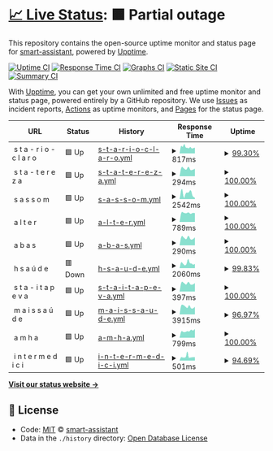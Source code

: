 # [📈 Live Status](https://smart-assistant.github.io/gsm-upptime/): <!--live status--> **🟧 Partial outage**

This repository contains the open-source uptime monitor and status page for [smart-assistant](#), powered by [Upptime](https://github.com/upptime/upptime).

[![Uptime CI](https://github.com/smart-assistant/gsm-upptime/workflows/Uptime%20CI/badge.svg)](https://github.com/smart-assistant/gsm-upptime/actions?query=workflow%3A%22Uptime+CI%22)
[![Response Time CI](https://github.com/smart-assistant/gsm-upptime/workflows/Response%20Time%20CI/badge.svg)](https://github.com/smart-assistant/gsm-upptime/actions?query=workflow%3A%22Response+Time+CI%22)
[![Graphs CI](https://github.com/smart-assistant/gsm-upptime/workflows/Graphs%20CI/badge.svg)](https://github.com/smart-assistant/gsm-upptime/actions?query=workflow%3A%22Graphs+CI%22)
[![Static Site CI](https://github.com/smart-assistant/gsm-upptime/workflows/Static%20Site%20CI/badge.svg)](https://github.com/smart-assistant/gsm-upptime/actions?query=workflow%3A%22Static+Site+CI%22)
[![Summary CI](https://github.com/smart-assistant/gsm-upptime/workflows/Summary%20CI/badge.svg)](https://github.com/smart-assistant/gsm-upptime/actions?query=workflow%3A%22Summary+CI%22)

With [Upptime](https://upptime.js.org), you can get your own unlimited and free uptime monitor and status page, powered entirely by a GitHub repository. We use [Issues](https://github.com/smart-assistant/gsm-upptime/issues) as incident reports, [Actions](https://github.com/smart-assistant/gsm-upptime/actions) as uptime monitors, and [Pages](https://demo.upptime.js.org) for the status page.

<!--start: status pages-->
<!-- This summary is generated by Upptime (https://github.com/upptime/upptime) -->
<!-- Do not edit this manually, your changes will be overwritten -->
<!-- prettier-ignore -->
| URL | Status | History | Response Time | Uptime |
| --- | ------ | ------- | ------------- | ------ |
| <img alt="" src="https://favicons.githubusercontent.com/null" height="13"> s t a - r i o - c l a r o | 🟩 Up | [s-t-a-r-i-o-c-l-a-r-o.yml](https://github.com/smart-assistant/gsm-upptime/commits/HEAD/history/s-t-a-r-i-o-c-l-a-r-o.yml) | <details><summary><img alt="Response time graph" src="./graphs/s-t-a-r-i-o-c-l-a-r-o/response-time-week.png" height="20"> 817ms</summary><br><a href="https://smart-assistant.github.io/gsm-upptime/history/s-t-a-r-i-o-c-l-a-r-o"><img alt="Response time 842" src="https://img.shields.io/endpoint?url=https%3A%2F%2Fraw.githubusercontent.com%2Fsmart-assistant%2Fgsm-upptime%2FHEAD%2Fapi%2Fs-t-a-r-i-o-c-l-a-r-o%2Fresponse-time.json"></a><br><a href="https://smart-assistant.github.io/gsm-upptime/history/s-t-a-r-i-o-c-l-a-r-o"><img alt="24-hour response time 778" src="https://img.shields.io/endpoint?url=https%3A%2F%2Fraw.githubusercontent.com%2Fsmart-assistant%2Fgsm-upptime%2FHEAD%2Fapi%2Fs-t-a-r-i-o-c-l-a-r-o%2Fresponse-time-day.json"></a><br><a href="https://smart-assistant.github.io/gsm-upptime/history/s-t-a-r-i-o-c-l-a-r-o"><img alt="7-day response time 817" src="https://img.shields.io/endpoint?url=https%3A%2F%2Fraw.githubusercontent.com%2Fsmart-assistant%2Fgsm-upptime%2FHEAD%2Fapi%2Fs-t-a-r-i-o-c-l-a-r-o%2Fresponse-time-week.json"></a><br><a href="https://smart-assistant.github.io/gsm-upptime/history/s-t-a-r-i-o-c-l-a-r-o"><img alt="30-day response time 1086" src="https://img.shields.io/endpoint?url=https%3A%2F%2Fraw.githubusercontent.com%2Fsmart-assistant%2Fgsm-upptime%2FHEAD%2Fapi%2Fs-t-a-r-i-o-c-l-a-r-o%2Fresponse-time-month.json"></a><br><a href="https://smart-assistant.github.io/gsm-upptime/history/s-t-a-r-i-o-c-l-a-r-o"><img alt="1-year response time 842" src="https://img.shields.io/endpoint?url=https%3A%2F%2Fraw.githubusercontent.com%2Fsmart-assistant%2Fgsm-upptime%2FHEAD%2Fapi%2Fs-t-a-r-i-o-c-l-a-r-o%2Fresponse-time-year.json"></a></details> | <details><summary><a href="https://smart-assistant.github.io/gsm-upptime/history/s-t-a-r-i-o-c-l-a-r-o">99.30%</a></summary><a href="https://smart-assistant.github.io/gsm-upptime/history/s-t-a-r-i-o-c-l-a-r-o"><img alt="All-time uptime 96.60%" src="https://img.shields.io/endpoint?url=https%3A%2F%2Fraw.githubusercontent.com%2Fsmart-assistant%2Fgsm-upptime%2FHEAD%2Fapi%2Fs-t-a-r-i-o-c-l-a-r-o%2Fuptime.json"></a><br><a href="https://smart-assistant.github.io/gsm-upptime/history/s-t-a-r-i-o-c-l-a-r-o"><img alt="24-hour uptime 100.00%" src="https://img.shields.io/endpoint?url=https%3A%2F%2Fraw.githubusercontent.com%2Fsmart-assistant%2Fgsm-upptime%2FHEAD%2Fapi%2Fs-t-a-r-i-o-c-l-a-r-o%2Fuptime-day.json"></a><br><a href="https://smart-assistant.github.io/gsm-upptime/history/s-t-a-r-i-o-c-l-a-r-o"><img alt="7-day uptime 99.30%" src="https://img.shields.io/endpoint?url=https%3A%2F%2Fraw.githubusercontent.com%2Fsmart-assistant%2Fgsm-upptime%2FHEAD%2Fapi%2Fs-t-a-r-i-o-c-l-a-r-o%2Fuptime-week.json"></a><br><a href="https://smart-assistant.github.io/gsm-upptime/history/s-t-a-r-i-o-c-l-a-r-o"><img alt="30-day uptime 96.53%" src="https://img.shields.io/endpoint?url=https%3A%2F%2Fraw.githubusercontent.com%2Fsmart-assistant%2Fgsm-upptime%2FHEAD%2Fapi%2Fs-t-a-r-i-o-c-l-a-r-o%2Fuptime-month.json"></a><br><a href="https://smart-assistant.github.io/gsm-upptime/history/s-t-a-r-i-o-c-l-a-r-o"><img alt="1-year uptime 96.60%" src="https://img.shields.io/endpoint?url=https%3A%2F%2Fraw.githubusercontent.com%2Fsmart-assistant%2Fgsm-upptime%2FHEAD%2Fapi%2Fs-t-a-r-i-o-c-l-a-r-o%2Fuptime-year.json"></a></details>
| <img alt="" src="https://favicons.githubusercontent.com/null" height="13"> s t a - t e r e z a | 🟩 Up | [s-t-a-t-e-r-e-z-a.yml](https://github.com/smart-assistant/gsm-upptime/commits/HEAD/history/s-t-a-t-e-r-e-z-a.yml) | <details><summary><img alt="Response time graph" src="./graphs/s-t-a-t-e-r-e-z-a/response-time-week.png" height="20"> 294ms</summary><br><a href="https://smart-assistant.github.io/gsm-upptime/history/s-t-a-t-e-r-e-z-a"><img alt="Response time 332" src="https://img.shields.io/endpoint?url=https%3A%2F%2Fraw.githubusercontent.com%2Fsmart-assistant%2Fgsm-upptime%2FHEAD%2Fapi%2Fs-t-a-t-e-r-e-z-a%2Fresponse-time.json"></a><br><a href="https://smart-assistant.github.io/gsm-upptime/history/s-t-a-t-e-r-e-z-a"><img alt="24-hour response time 289" src="https://img.shields.io/endpoint?url=https%3A%2F%2Fraw.githubusercontent.com%2Fsmart-assistant%2Fgsm-upptime%2FHEAD%2Fapi%2Fs-t-a-t-e-r-e-z-a%2Fresponse-time-day.json"></a><br><a href="https://smart-assistant.github.io/gsm-upptime/history/s-t-a-t-e-r-e-z-a"><img alt="7-day response time 294" src="https://img.shields.io/endpoint?url=https%3A%2F%2Fraw.githubusercontent.com%2Fsmart-assistant%2Fgsm-upptime%2FHEAD%2Fapi%2Fs-t-a-t-e-r-e-z-a%2Fresponse-time-week.json"></a><br><a href="https://smart-assistant.github.io/gsm-upptime/history/s-t-a-t-e-r-e-z-a"><img alt="30-day response time 315" src="https://img.shields.io/endpoint?url=https%3A%2F%2Fraw.githubusercontent.com%2Fsmart-assistant%2Fgsm-upptime%2FHEAD%2Fapi%2Fs-t-a-t-e-r-e-z-a%2Fresponse-time-month.json"></a><br><a href="https://smart-assistant.github.io/gsm-upptime/history/s-t-a-t-e-r-e-z-a"><img alt="1-year response time 332" src="https://img.shields.io/endpoint?url=https%3A%2F%2Fraw.githubusercontent.com%2Fsmart-assistant%2Fgsm-upptime%2FHEAD%2Fapi%2Fs-t-a-t-e-r-e-z-a%2Fresponse-time-year.json"></a></details> | <details><summary><a href="https://smart-assistant.github.io/gsm-upptime/history/s-t-a-t-e-r-e-z-a">100.00%</a></summary><a href="https://smart-assistant.github.io/gsm-upptime/history/s-t-a-t-e-r-e-z-a"><img alt="All-time uptime 99.83%" src="https://img.shields.io/endpoint?url=https%3A%2F%2Fraw.githubusercontent.com%2Fsmart-assistant%2Fgsm-upptime%2FHEAD%2Fapi%2Fs-t-a-t-e-r-e-z-a%2Fuptime.json"></a><br><a href="https://smart-assistant.github.io/gsm-upptime/history/s-t-a-t-e-r-e-z-a"><img alt="24-hour uptime 100.00%" src="https://img.shields.io/endpoint?url=https%3A%2F%2Fraw.githubusercontent.com%2Fsmart-assistant%2Fgsm-upptime%2FHEAD%2Fapi%2Fs-t-a-t-e-r-e-z-a%2Fuptime-day.json"></a><br><a href="https://smart-assistant.github.io/gsm-upptime/history/s-t-a-t-e-r-e-z-a"><img alt="7-day uptime 100.00%" src="https://img.shields.io/endpoint?url=https%3A%2F%2Fraw.githubusercontent.com%2Fsmart-assistant%2Fgsm-upptime%2FHEAD%2Fapi%2Fs-t-a-t-e-r-e-z-a%2Fuptime-week.json"></a><br><a href="https://smart-assistant.github.io/gsm-upptime/history/s-t-a-t-e-r-e-z-a"><img alt="30-day uptime 99.51%" src="https://img.shields.io/endpoint?url=https%3A%2F%2Fraw.githubusercontent.com%2Fsmart-assistant%2Fgsm-upptime%2FHEAD%2Fapi%2Fs-t-a-t-e-r-e-z-a%2Fuptime-month.json"></a><br><a href="https://smart-assistant.github.io/gsm-upptime/history/s-t-a-t-e-r-e-z-a"><img alt="1-year uptime 99.83%" src="https://img.shields.io/endpoint?url=https%3A%2F%2Fraw.githubusercontent.com%2Fsmart-assistant%2Fgsm-upptime%2FHEAD%2Fapi%2Fs-t-a-t-e-r-e-z-a%2Fuptime-year.json"></a></details>
| <img alt="" src="https://favicons.githubusercontent.com/null" height="13"> s a s s o m | 🟩 Up | [s-a-s-s-o-m.yml](https://github.com/smart-assistant/gsm-upptime/commits/HEAD/history/s-a-s-s-o-m.yml) | <details><summary><img alt="Response time graph" src="./graphs/s-a-s-s-o-m/response-time-week.png" height="20"> 2542ms</summary><br><a href="https://smart-assistant.github.io/gsm-upptime/history/s-a-s-s-o-m"><img alt="Response time 2861" src="https://img.shields.io/endpoint?url=https%3A%2F%2Fraw.githubusercontent.com%2Fsmart-assistant%2Fgsm-upptime%2FHEAD%2Fapi%2Fs-a-s-s-o-m%2Fresponse-time.json"></a><br><a href="https://smart-assistant.github.io/gsm-upptime/history/s-a-s-s-o-m"><img alt="24-hour response time 581" src="https://img.shields.io/endpoint?url=https%3A%2F%2Fraw.githubusercontent.com%2Fsmart-assistant%2Fgsm-upptime%2FHEAD%2Fapi%2Fs-a-s-s-o-m%2Fresponse-time-day.json"></a><br><a href="https://smart-assistant.github.io/gsm-upptime/history/s-a-s-s-o-m"><img alt="7-day response time 2542" src="https://img.shields.io/endpoint?url=https%3A%2F%2Fraw.githubusercontent.com%2Fsmart-assistant%2Fgsm-upptime%2FHEAD%2Fapi%2Fs-a-s-s-o-m%2Fresponse-time-week.json"></a><br><a href="https://smart-assistant.github.io/gsm-upptime/history/s-a-s-s-o-m"><img alt="30-day response time 2665" src="https://img.shields.io/endpoint?url=https%3A%2F%2Fraw.githubusercontent.com%2Fsmart-assistant%2Fgsm-upptime%2FHEAD%2Fapi%2Fs-a-s-s-o-m%2Fresponse-time-month.json"></a><br><a href="https://smart-assistant.github.io/gsm-upptime/history/s-a-s-s-o-m"><img alt="1-year response time 2861" src="https://img.shields.io/endpoint?url=https%3A%2F%2Fraw.githubusercontent.com%2Fsmart-assistant%2Fgsm-upptime%2FHEAD%2Fapi%2Fs-a-s-s-o-m%2Fresponse-time-year.json"></a></details> | <details><summary><a href="https://smart-assistant.github.io/gsm-upptime/history/s-a-s-s-o-m">100.00%</a></summary><a href="https://smart-assistant.github.io/gsm-upptime/history/s-a-s-s-o-m"><img alt="All-time uptime 99.31%" src="https://img.shields.io/endpoint?url=https%3A%2F%2Fraw.githubusercontent.com%2Fsmart-assistant%2Fgsm-upptime%2FHEAD%2Fapi%2Fs-a-s-s-o-m%2Fuptime.json"></a><br><a href="https://smart-assistant.github.io/gsm-upptime/history/s-a-s-s-o-m"><img alt="24-hour uptime 100.00%" src="https://img.shields.io/endpoint?url=https%3A%2F%2Fraw.githubusercontent.com%2Fsmart-assistant%2Fgsm-upptime%2FHEAD%2Fapi%2Fs-a-s-s-o-m%2Fuptime-day.json"></a><br><a href="https://smart-assistant.github.io/gsm-upptime/history/s-a-s-s-o-m"><img alt="7-day uptime 100.00%" src="https://img.shields.io/endpoint?url=https%3A%2F%2Fraw.githubusercontent.com%2Fsmart-assistant%2Fgsm-upptime%2FHEAD%2Fapi%2Fs-a-s-s-o-m%2Fuptime-week.json"></a><br><a href="https://smart-assistant.github.io/gsm-upptime/history/s-a-s-s-o-m"><img alt="30-day uptime 100.00%" src="https://img.shields.io/endpoint?url=https%3A%2F%2Fraw.githubusercontent.com%2Fsmart-assistant%2Fgsm-upptime%2FHEAD%2Fapi%2Fs-a-s-s-o-m%2Fuptime-month.json"></a><br><a href="https://smart-assistant.github.io/gsm-upptime/history/s-a-s-s-o-m"><img alt="1-year uptime 99.31%" src="https://img.shields.io/endpoint?url=https%3A%2F%2Fraw.githubusercontent.com%2Fsmart-assistant%2Fgsm-upptime%2FHEAD%2Fapi%2Fs-a-s-s-o-m%2Fuptime-year.json"></a></details>
| <img alt="" src="https://favicons.githubusercontent.com/null" height="13"> a l t e r | 🟩 Up | [a-l-t-e-r.yml](https://github.com/smart-assistant/gsm-upptime/commits/HEAD/history/a-l-t-e-r.yml) | <details><summary><img alt="Response time graph" src="./graphs/a-l-t-e-r/response-time-week.png" height="20"> 789ms</summary><br><a href="https://smart-assistant.github.io/gsm-upptime/history/a-l-t-e-r"><img alt="Response time 867" src="https://img.shields.io/endpoint?url=https%3A%2F%2Fraw.githubusercontent.com%2Fsmart-assistant%2Fgsm-upptime%2FHEAD%2Fapi%2Fa-l-t-e-r%2Fresponse-time.json"></a><br><a href="https://smart-assistant.github.io/gsm-upptime/history/a-l-t-e-r"><img alt="24-hour response time 774" src="https://img.shields.io/endpoint?url=https%3A%2F%2Fraw.githubusercontent.com%2Fsmart-assistant%2Fgsm-upptime%2FHEAD%2Fapi%2Fa-l-t-e-r%2Fresponse-time-day.json"></a><br><a href="https://smart-assistant.github.io/gsm-upptime/history/a-l-t-e-r"><img alt="7-day response time 789" src="https://img.shields.io/endpoint?url=https%3A%2F%2Fraw.githubusercontent.com%2Fsmart-assistant%2Fgsm-upptime%2FHEAD%2Fapi%2Fa-l-t-e-r%2Fresponse-time-week.json"></a><br><a href="https://smart-assistant.github.io/gsm-upptime/history/a-l-t-e-r"><img alt="30-day response time 1033" src="https://img.shields.io/endpoint?url=https%3A%2F%2Fraw.githubusercontent.com%2Fsmart-assistant%2Fgsm-upptime%2FHEAD%2Fapi%2Fa-l-t-e-r%2Fresponse-time-month.json"></a><br><a href="https://smart-assistant.github.io/gsm-upptime/history/a-l-t-e-r"><img alt="1-year response time 867" src="https://img.shields.io/endpoint?url=https%3A%2F%2Fraw.githubusercontent.com%2Fsmart-assistant%2Fgsm-upptime%2FHEAD%2Fapi%2Fa-l-t-e-r%2Fresponse-time-year.json"></a></details> | <details><summary><a href="https://smart-assistant.github.io/gsm-upptime/history/a-l-t-e-r">100.00%</a></summary><a href="https://smart-assistant.github.io/gsm-upptime/history/a-l-t-e-r"><img alt="All-time uptime 97.84%" src="https://img.shields.io/endpoint?url=https%3A%2F%2Fraw.githubusercontent.com%2Fsmart-assistant%2Fgsm-upptime%2FHEAD%2Fapi%2Fa-l-t-e-r%2Fuptime.json"></a><br><a href="https://smart-assistant.github.io/gsm-upptime/history/a-l-t-e-r"><img alt="24-hour uptime 100.00%" src="https://img.shields.io/endpoint?url=https%3A%2F%2Fraw.githubusercontent.com%2Fsmart-assistant%2Fgsm-upptime%2FHEAD%2Fapi%2Fa-l-t-e-r%2Fuptime-day.json"></a><br><a href="https://smart-assistant.github.io/gsm-upptime/history/a-l-t-e-r"><img alt="7-day uptime 100.00%" src="https://img.shields.io/endpoint?url=https%3A%2F%2Fraw.githubusercontent.com%2Fsmart-assistant%2Fgsm-upptime%2FHEAD%2Fapi%2Fa-l-t-e-r%2Fuptime-week.json"></a><br><a href="https://smart-assistant.github.io/gsm-upptime/history/a-l-t-e-r"><img alt="30-day uptime 97.40%" src="https://img.shields.io/endpoint?url=https%3A%2F%2Fraw.githubusercontent.com%2Fsmart-assistant%2Fgsm-upptime%2FHEAD%2Fapi%2Fa-l-t-e-r%2Fuptime-month.json"></a><br><a href="https://smart-assistant.github.io/gsm-upptime/history/a-l-t-e-r"><img alt="1-year uptime 97.84%" src="https://img.shields.io/endpoint?url=https%3A%2F%2Fraw.githubusercontent.com%2Fsmart-assistant%2Fgsm-upptime%2FHEAD%2Fapi%2Fa-l-t-e-r%2Fuptime-year.json"></a></details>
| <img alt="" src="https://favicons.githubusercontent.com/null" height="13"> a b a s | 🟩 Up | [a-b-a-s.yml](https://github.com/smart-assistant/gsm-upptime/commits/HEAD/history/a-b-a-s.yml) | <details><summary><img alt="Response time graph" src="./graphs/a-b-a-s/response-time-week.png" height="20"> 290ms</summary><br><a href="https://smart-assistant.github.io/gsm-upptime/history/a-b-a-s"><img alt="Response time 263" src="https://img.shields.io/endpoint?url=https%3A%2F%2Fraw.githubusercontent.com%2Fsmart-assistant%2Fgsm-upptime%2FHEAD%2Fapi%2Fa-b-a-s%2Fresponse-time.json"></a><br><a href="https://smart-assistant.github.io/gsm-upptime/history/a-b-a-s"><img alt="24-hour response time 308" src="https://img.shields.io/endpoint?url=https%3A%2F%2Fraw.githubusercontent.com%2Fsmart-assistant%2Fgsm-upptime%2FHEAD%2Fapi%2Fa-b-a-s%2Fresponse-time-day.json"></a><br><a href="https://smart-assistant.github.io/gsm-upptime/history/a-b-a-s"><img alt="7-day response time 290" src="https://img.shields.io/endpoint?url=https%3A%2F%2Fraw.githubusercontent.com%2Fsmart-assistant%2Fgsm-upptime%2FHEAD%2Fapi%2Fa-b-a-s%2Fresponse-time-week.json"></a><br><a href="https://smart-assistant.github.io/gsm-upptime/history/a-b-a-s"><img alt="30-day response time 282" src="https://img.shields.io/endpoint?url=https%3A%2F%2Fraw.githubusercontent.com%2Fsmart-assistant%2Fgsm-upptime%2FHEAD%2Fapi%2Fa-b-a-s%2Fresponse-time-month.json"></a><br><a href="https://smart-assistant.github.io/gsm-upptime/history/a-b-a-s"><img alt="1-year response time 263" src="https://img.shields.io/endpoint?url=https%3A%2F%2Fraw.githubusercontent.com%2Fsmart-assistant%2Fgsm-upptime%2FHEAD%2Fapi%2Fa-b-a-s%2Fresponse-time-year.json"></a></details> | <details><summary><a href="https://smart-assistant.github.io/gsm-upptime/history/a-b-a-s">100.00%</a></summary><a href="https://smart-assistant.github.io/gsm-upptime/history/a-b-a-s"><img alt="All-time uptime 100.00%" src="https://img.shields.io/endpoint?url=https%3A%2F%2Fraw.githubusercontent.com%2Fsmart-assistant%2Fgsm-upptime%2FHEAD%2Fapi%2Fa-b-a-s%2Fuptime.json"></a><br><a href="https://smart-assistant.github.io/gsm-upptime/history/a-b-a-s"><img alt="24-hour uptime 100.00%" src="https://img.shields.io/endpoint?url=https%3A%2F%2Fraw.githubusercontent.com%2Fsmart-assistant%2Fgsm-upptime%2FHEAD%2Fapi%2Fa-b-a-s%2Fuptime-day.json"></a><br><a href="https://smart-assistant.github.io/gsm-upptime/history/a-b-a-s"><img alt="7-day uptime 100.00%" src="https://img.shields.io/endpoint?url=https%3A%2F%2Fraw.githubusercontent.com%2Fsmart-assistant%2Fgsm-upptime%2FHEAD%2Fapi%2Fa-b-a-s%2Fuptime-week.json"></a><br><a href="https://smart-assistant.github.io/gsm-upptime/history/a-b-a-s"><img alt="30-day uptime 100.00%" src="https://img.shields.io/endpoint?url=https%3A%2F%2Fraw.githubusercontent.com%2Fsmart-assistant%2Fgsm-upptime%2FHEAD%2Fapi%2Fa-b-a-s%2Fuptime-month.json"></a><br><a href="https://smart-assistant.github.io/gsm-upptime/history/a-b-a-s"><img alt="1-year uptime 100.00%" src="https://img.shields.io/endpoint?url=https%3A%2F%2Fraw.githubusercontent.com%2Fsmart-assistant%2Fgsm-upptime%2FHEAD%2Fapi%2Fa-b-a-s%2Fuptime-year.json"></a></details>
| <img alt="" src="https://favicons.githubusercontent.com/null" height="13"> h s a ú d e | 🟥 Down | [h-s-a-u-d-e.yml](https://github.com/smart-assistant/gsm-upptime/commits/HEAD/history/h-s-a-u-d-e.yml) | <details><summary><img alt="Response time graph" src="./graphs/h-s-a-u-d-e/response-time-week.png" height="20"> 2060ms</summary><br><a href="https://smart-assistant.github.io/gsm-upptime/history/h-s-a-u-d-e"><img alt="Response time 1988" src="https://img.shields.io/endpoint?url=https%3A%2F%2Fraw.githubusercontent.com%2Fsmart-assistant%2Fgsm-upptime%2FHEAD%2Fapi%2Fh-s-a-u-d-e%2Fresponse-time.json"></a><br><a href="https://smart-assistant.github.io/gsm-upptime/history/h-s-a-u-d-e"><img alt="24-hour response time 1743" src="https://img.shields.io/endpoint?url=https%3A%2F%2Fraw.githubusercontent.com%2Fsmart-assistant%2Fgsm-upptime%2FHEAD%2Fapi%2Fh-s-a-u-d-e%2Fresponse-time-day.json"></a><br><a href="https://smart-assistant.github.io/gsm-upptime/history/h-s-a-u-d-e"><img alt="7-day response time 2060" src="https://img.shields.io/endpoint?url=https%3A%2F%2Fraw.githubusercontent.com%2Fsmart-assistant%2Fgsm-upptime%2FHEAD%2Fapi%2Fh-s-a-u-d-e%2Fresponse-time-week.json"></a><br><a href="https://smart-assistant.github.io/gsm-upptime/history/h-s-a-u-d-e"><img alt="30-day response time 1869" src="https://img.shields.io/endpoint?url=https%3A%2F%2Fraw.githubusercontent.com%2Fsmart-assistant%2Fgsm-upptime%2FHEAD%2Fapi%2Fh-s-a-u-d-e%2Fresponse-time-month.json"></a><br><a href="https://smart-assistant.github.io/gsm-upptime/history/h-s-a-u-d-e"><img alt="1-year response time 1988" src="https://img.shields.io/endpoint?url=https%3A%2F%2Fraw.githubusercontent.com%2Fsmart-assistant%2Fgsm-upptime%2FHEAD%2Fapi%2Fh-s-a-u-d-e%2Fresponse-time-year.json"></a></details> | <details><summary><a href="https://smart-assistant.github.io/gsm-upptime/history/h-s-a-u-d-e">99.83%</a></summary><a href="https://smart-assistant.github.io/gsm-upptime/history/h-s-a-u-d-e"><img alt="All-time uptime 99.91%" src="https://img.shields.io/endpoint?url=https%3A%2F%2Fraw.githubusercontent.com%2Fsmart-assistant%2Fgsm-upptime%2FHEAD%2Fapi%2Fh-s-a-u-d-e%2Fuptime.json"></a><br><a href="https://smart-assistant.github.io/gsm-upptime/history/h-s-a-u-d-e"><img alt="24-hour uptime 99.99%" src="https://img.shields.io/endpoint?url=https%3A%2F%2Fraw.githubusercontent.com%2Fsmart-assistant%2Fgsm-upptime%2FHEAD%2Fapi%2Fh-s-a-u-d-e%2Fuptime-day.json"></a><br><a href="https://smart-assistant.github.io/gsm-upptime/history/h-s-a-u-d-e"><img alt="7-day uptime 99.83%" src="https://img.shields.io/endpoint?url=https%3A%2F%2Fraw.githubusercontent.com%2Fsmart-assistant%2Fgsm-upptime%2FHEAD%2Fapi%2Fh-s-a-u-d-e%2Fuptime-week.json"></a><br><a href="https://smart-assistant.github.io/gsm-upptime/history/h-s-a-u-d-e"><img alt="30-day uptime 99.89%" src="https://img.shields.io/endpoint?url=https%3A%2F%2Fraw.githubusercontent.com%2Fsmart-assistant%2Fgsm-upptime%2FHEAD%2Fapi%2Fh-s-a-u-d-e%2Fuptime-month.json"></a><br><a href="https://smart-assistant.github.io/gsm-upptime/history/h-s-a-u-d-e"><img alt="1-year uptime 99.91%" src="https://img.shields.io/endpoint?url=https%3A%2F%2Fraw.githubusercontent.com%2Fsmart-assistant%2Fgsm-upptime%2FHEAD%2Fapi%2Fh-s-a-u-d-e%2Fuptime-year.json"></a></details>
| <img alt="" src="https://favicons.githubusercontent.com/null" height="13"> s t a - i t a p e v a | 🟩 Up | [s-t-a-i-t-a-p-e-v-a.yml](https://github.com/smart-assistant/gsm-upptime/commits/HEAD/history/s-t-a-i-t-a-p-e-v-a.yml) | <details><summary><img alt="Response time graph" src="./graphs/s-t-a-i-t-a-p-e-v-a/response-time-week.png" height="20"> 397ms</summary><br><a href="https://smart-assistant.github.io/gsm-upptime/history/s-t-a-i-t-a-p-e-v-a"><img alt="Response time 396" src="https://img.shields.io/endpoint?url=https%3A%2F%2Fraw.githubusercontent.com%2Fsmart-assistant%2Fgsm-upptime%2FHEAD%2Fapi%2Fs-t-a-i-t-a-p-e-v-a%2Fresponse-time.json"></a><br><a href="https://smart-assistant.github.io/gsm-upptime/history/s-t-a-i-t-a-p-e-v-a"><img alt="24-hour response time 409" src="https://img.shields.io/endpoint?url=https%3A%2F%2Fraw.githubusercontent.com%2Fsmart-assistant%2Fgsm-upptime%2FHEAD%2Fapi%2Fs-t-a-i-t-a-p-e-v-a%2Fresponse-time-day.json"></a><br><a href="https://smart-assistant.github.io/gsm-upptime/history/s-t-a-i-t-a-p-e-v-a"><img alt="7-day response time 397" src="https://img.shields.io/endpoint?url=https%3A%2F%2Fraw.githubusercontent.com%2Fsmart-assistant%2Fgsm-upptime%2FHEAD%2Fapi%2Fs-t-a-i-t-a-p-e-v-a%2Fresponse-time-week.json"></a><br><a href="https://smart-assistant.github.io/gsm-upptime/history/s-t-a-i-t-a-p-e-v-a"><img alt="30-day response time 440" src="https://img.shields.io/endpoint?url=https%3A%2F%2Fraw.githubusercontent.com%2Fsmart-assistant%2Fgsm-upptime%2FHEAD%2Fapi%2Fs-t-a-i-t-a-p-e-v-a%2Fresponse-time-month.json"></a><br><a href="https://smart-assistant.github.io/gsm-upptime/history/s-t-a-i-t-a-p-e-v-a"><img alt="1-year response time 396" src="https://img.shields.io/endpoint?url=https%3A%2F%2Fraw.githubusercontent.com%2Fsmart-assistant%2Fgsm-upptime%2FHEAD%2Fapi%2Fs-t-a-i-t-a-p-e-v-a%2Fresponse-time-year.json"></a></details> | <details><summary><a href="https://smart-assistant.github.io/gsm-upptime/history/s-t-a-i-t-a-p-e-v-a">100.00%</a></summary><a href="https://smart-assistant.github.io/gsm-upptime/history/s-t-a-i-t-a-p-e-v-a"><img alt="All-time uptime 99.92%" src="https://img.shields.io/endpoint?url=https%3A%2F%2Fraw.githubusercontent.com%2Fsmart-assistant%2Fgsm-upptime%2FHEAD%2Fapi%2Fs-t-a-i-t-a-p-e-v-a%2Fuptime.json"></a><br><a href="https://smart-assistant.github.io/gsm-upptime/history/s-t-a-i-t-a-p-e-v-a"><img alt="24-hour uptime 100.00%" src="https://img.shields.io/endpoint?url=https%3A%2F%2Fraw.githubusercontent.com%2Fsmart-assistant%2Fgsm-upptime%2FHEAD%2Fapi%2Fs-t-a-i-t-a-p-e-v-a%2Fuptime-day.json"></a><br><a href="https://smart-assistant.github.io/gsm-upptime/history/s-t-a-i-t-a-p-e-v-a"><img alt="7-day uptime 100.00%" src="https://img.shields.io/endpoint?url=https%3A%2F%2Fraw.githubusercontent.com%2Fsmart-assistant%2Fgsm-upptime%2FHEAD%2Fapi%2Fs-t-a-i-t-a-p-e-v-a%2Fuptime-week.json"></a><br><a href="https://smart-assistant.github.io/gsm-upptime/history/s-t-a-i-t-a-p-e-v-a"><img alt="30-day uptime 99.93%" src="https://img.shields.io/endpoint?url=https%3A%2F%2Fraw.githubusercontent.com%2Fsmart-assistant%2Fgsm-upptime%2FHEAD%2Fapi%2Fs-t-a-i-t-a-p-e-v-a%2Fuptime-month.json"></a><br><a href="https://smart-assistant.github.io/gsm-upptime/history/s-t-a-i-t-a-p-e-v-a"><img alt="1-year uptime 99.92%" src="https://img.shields.io/endpoint?url=https%3A%2F%2Fraw.githubusercontent.com%2Fsmart-assistant%2Fgsm-upptime%2FHEAD%2Fapi%2Fs-t-a-i-t-a-p-e-v-a%2Fuptime-year.json"></a></details>
| <img alt="" src="https://favicons.githubusercontent.com/null" height="13"> m a i s s a ú d e | 🟩 Up | [m-a-i-s-s-a-u-d-e.yml](https://github.com/smart-assistant/gsm-upptime/commits/HEAD/history/m-a-i-s-s-a-u-d-e.yml) | <details><summary><img alt="Response time graph" src="./graphs/m-a-i-s-s-a-u-d-e/response-time-week.png" height="20"> 3915ms</summary><br><a href="https://smart-assistant.github.io/gsm-upptime/history/m-a-i-s-s-a-u-d-e"><img alt="Response time 578" src="https://img.shields.io/endpoint?url=https%3A%2F%2Fraw.githubusercontent.com%2Fsmart-assistant%2Fgsm-upptime%2FHEAD%2Fapi%2Fm-a-i-s-s-a-u-d-e%2Fresponse-time.json"></a><br><a href="https://smart-assistant.github.io/gsm-upptime/history/m-a-i-s-s-a-u-d-e"><img alt="24-hour response time 14796" src="https://img.shields.io/endpoint?url=https%3A%2F%2Fraw.githubusercontent.com%2Fsmart-assistant%2Fgsm-upptime%2FHEAD%2Fapi%2Fm-a-i-s-s-a-u-d-e%2Fresponse-time-day.json"></a><br><a href="https://smart-assistant.github.io/gsm-upptime/history/m-a-i-s-s-a-u-d-e"><img alt="7-day response time 3915" src="https://img.shields.io/endpoint?url=https%3A%2F%2Fraw.githubusercontent.com%2Fsmart-assistant%2Fgsm-upptime%2FHEAD%2Fapi%2Fm-a-i-s-s-a-u-d-e%2Fresponse-time-week.json"></a><br><a href="https://smart-assistant.github.io/gsm-upptime/history/m-a-i-s-s-a-u-d-e"><img alt="30-day response time 1130" src="https://img.shields.io/endpoint?url=https%3A%2F%2Fraw.githubusercontent.com%2Fsmart-assistant%2Fgsm-upptime%2FHEAD%2Fapi%2Fm-a-i-s-s-a-u-d-e%2Fresponse-time-month.json"></a><br><a href="https://smart-assistant.github.io/gsm-upptime/history/m-a-i-s-s-a-u-d-e"><img alt="1-year response time 578" src="https://img.shields.io/endpoint?url=https%3A%2F%2Fraw.githubusercontent.com%2Fsmart-assistant%2Fgsm-upptime%2FHEAD%2Fapi%2Fm-a-i-s-s-a-u-d-e%2Fresponse-time-year.json"></a></details> | <details><summary><a href="https://smart-assistant.github.io/gsm-upptime/history/m-a-i-s-s-a-u-d-e">96.97%</a></summary><a href="https://smart-assistant.github.io/gsm-upptime/history/m-a-i-s-s-a-u-d-e"><img alt="All-time uptime 96.31%" src="https://img.shields.io/endpoint?url=https%3A%2F%2Fraw.githubusercontent.com%2Fsmart-assistant%2Fgsm-upptime%2FHEAD%2Fapi%2Fm-a-i-s-s-a-u-d-e%2Fuptime.json"></a><br><a href="https://smart-assistant.github.io/gsm-upptime/history/m-a-i-s-s-a-u-d-e"><img alt="24-hour uptime 78.81%" src="https://img.shields.io/endpoint?url=https%3A%2F%2Fraw.githubusercontent.com%2Fsmart-assistant%2Fgsm-upptime%2FHEAD%2Fapi%2Fm-a-i-s-s-a-u-d-e%2Fuptime-day.json"></a><br><a href="https://smart-assistant.github.io/gsm-upptime/history/m-a-i-s-s-a-u-d-e"><img alt="7-day uptime 96.97%" src="https://img.shields.io/endpoint?url=https%3A%2F%2Fraw.githubusercontent.com%2Fsmart-assistant%2Fgsm-upptime%2FHEAD%2Fapi%2Fm-a-i-s-s-a-u-d-e%2Fuptime-week.json"></a><br><a href="https://smart-assistant.github.io/gsm-upptime/history/m-a-i-s-s-a-u-d-e"><img alt="30-day uptime 98.90%" src="https://img.shields.io/endpoint?url=https%3A%2F%2Fraw.githubusercontent.com%2Fsmart-assistant%2Fgsm-upptime%2FHEAD%2Fapi%2Fm-a-i-s-s-a-u-d-e%2Fuptime-month.json"></a><br><a href="https://smart-assistant.github.io/gsm-upptime/history/m-a-i-s-s-a-u-d-e"><img alt="1-year uptime 96.31%" src="https://img.shields.io/endpoint?url=https%3A%2F%2Fraw.githubusercontent.com%2Fsmart-assistant%2Fgsm-upptime%2FHEAD%2Fapi%2Fm-a-i-s-s-a-u-d-e%2Fuptime-year.json"></a></details>
| <img alt="" src="https://favicons.githubusercontent.com/null" height="13"> a m h a | 🟩 Up | [a-m-h-a.yml](https://github.com/smart-assistant/gsm-upptime/commits/HEAD/history/a-m-h-a.yml) | <details><summary><img alt="Response time graph" src="./graphs/a-m-h-a/response-time-week.png" height="20"> 799ms</summary><br><a href="https://smart-assistant.github.io/gsm-upptime/history/a-m-h-a"><img alt="Response time 989" src="https://img.shields.io/endpoint?url=https%3A%2F%2Fraw.githubusercontent.com%2Fsmart-assistant%2Fgsm-upptime%2FHEAD%2Fapi%2Fa-m-h-a%2Fresponse-time.json"></a><br><a href="https://smart-assistant.github.io/gsm-upptime/history/a-m-h-a"><img alt="24-hour response time 1018" src="https://img.shields.io/endpoint?url=https%3A%2F%2Fraw.githubusercontent.com%2Fsmart-assistant%2Fgsm-upptime%2FHEAD%2Fapi%2Fa-m-h-a%2Fresponse-time-day.json"></a><br><a href="https://smart-assistant.github.io/gsm-upptime/history/a-m-h-a"><img alt="7-day response time 799" src="https://img.shields.io/endpoint?url=https%3A%2F%2Fraw.githubusercontent.com%2Fsmart-assistant%2Fgsm-upptime%2FHEAD%2Fapi%2Fa-m-h-a%2Fresponse-time-week.json"></a><br><a href="https://smart-assistant.github.io/gsm-upptime/history/a-m-h-a"><img alt="30-day response time 849" src="https://img.shields.io/endpoint?url=https%3A%2F%2Fraw.githubusercontent.com%2Fsmart-assistant%2Fgsm-upptime%2FHEAD%2Fapi%2Fa-m-h-a%2Fresponse-time-month.json"></a><br><a href="https://smart-assistant.github.io/gsm-upptime/history/a-m-h-a"><img alt="1-year response time 989" src="https://img.shields.io/endpoint?url=https%3A%2F%2Fraw.githubusercontent.com%2Fsmart-assistant%2Fgsm-upptime%2FHEAD%2Fapi%2Fa-m-h-a%2Fresponse-time-year.json"></a></details> | <details><summary><a href="https://smart-assistant.github.io/gsm-upptime/history/a-m-h-a">100.00%</a></summary><a href="https://smart-assistant.github.io/gsm-upptime/history/a-m-h-a"><img alt="All-time uptime 99.72%" src="https://img.shields.io/endpoint?url=https%3A%2F%2Fraw.githubusercontent.com%2Fsmart-assistant%2Fgsm-upptime%2FHEAD%2Fapi%2Fa-m-h-a%2Fuptime.json"></a><br><a href="https://smart-assistant.github.io/gsm-upptime/history/a-m-h-a"><img alt="24-hour uptime 100.00%" src="https://img.shields.io/endpoint?url=https%3A%2F%2Fraw.githubusercontent.com%2Fsmart-assistant%2Fgsm-upptime%2FHEAD%2Fapi%2Fa-m-h-a%2Fuptime-day.json"></a><br><a href="https://smart-assistant.github.io/gsm-upptime/history/a-m-h-a"><img alt="7-day uptime 100.00%" src="https://img.shields.io/endpoint?url=https%3A%2F%2Fraw.githubusercontent.com%2Fsmart-assistant%2Fgsm-upptime%2FHEAD%2Fapi%2Fa-m-h-a%2Fuptime-week.json"></a><br><a href="https://smart-assistant.github.io/gsm-upptime/history/a-m-h-a"><img alt="30-day uptime 99.86%" src="https://img.shields.io/endpoint?url=https%3A%2F%2Fraw.githubusercontent.com%2Fsmart-assistant%2Fgsm-upptime%2FHEAD%2Fapi%2Fa-m-h-a%2Fuptime-month.json"></a><br><a href="https://smart-assistant.github.io/gsm-upptime/history/a-m-h-a"><img alt="1-year uptime 99.72%" src="https://img.shields.io/endpoint?url=https%3A%2F%2Fraw.githubusercontent.com%2Fsmart-assistant%2Fgsm-upptime%2FHEAD%2Fapi%2Fa-m-h-a%2Fuptime-year.json"></a></details>
| <img alt="" src="https://favicons.githubusercontent.com/null" height="13"> i n t e r m e d i c i | 🟩 Up | [i-n-t-e-r-m-e-d-i-c-i.yml](https://github.com/smart-assistant/gsm-upptime/commits/HEAD/history/i-n-t-e-r-m-e-d-i-c-i.yml) | <details><summary><img alt="Response time graph" src="./graphs/i-n-t-e-r-m-e-d-i-c-i/response-time-week.png" height="20"> 501ms</summary><br><a href="https://smart-assistant.github.io/gsm-upptime/history/i-n-t-e-r-m-e-d-i-c-i"><img alt="Response time 525" src="https://img.shields.io/endpoint?url=https%3A%2F%2Fraw.githubusercontent.com%2Fsmart-assistant%2Fgsm-upptime%2FHEAD%2Fapi%2Fi-n-t-e-r-m-e-d-i-c-i%2Fresponse-time.json"></a><br><a href="https://smart-assistant.github.io/gsm-upptime/history/i-n-t-e-r-m-e-d-i-c-i"><img alt="24-hour response time 435" src="https://img.shields.io/endpoint?url=https%3A%2F%2Fraw.githubusercontent.com%2Fsmart-assistant%2Fgsm-upptime%2FHEAD%2Fapi%2Fi-n-t-e-r-m-e-d-i-c-i%2Fresponse-time-day.json"></a><br><a href="https://smart-assistant.github.io/gsm-upptime/history/i-n-t-e-r-m-e-d-i-c-i"><img alt="7-day response time 501" src="https://img.shields.io/endpoint?url=https%3A%2F%2Fraw.githubusercontent.com%2Fsmart-assistant%2Fgsm-upptime%2FHEAD%2Fapi%2Fi-n-t-e-r-m-e-d-i-c-i%2Fresponse-time-week.json"></a><br><a href="https://smart-assistant.github.io/gsm-upptime/history/i-n-t-e-r-m-e-d-i-c-i"><img alt="30-day response time 494" src="https://img.shields.io/endpoint?url=https%3A%2F%2Fraw.githubusercontent.com%2Fsmart-assistant%2Fgsm-upptime%2FHEAD%2Fapi%2Fi-n-t-e-r-m-e-d-i-c-i%2Fresponse-time-month.json"></a><br><a href="https://smart-assistant.github.io/gsm-upptime/history/i-n-t-e-r-m-e-d-i-c-i"><img alt="1-year response time 525" src="https://img.shields.io/endpoint?url=https%3A%2F%2Fraw.githubusercontent.com%2Fsmart-assistant%2Fgsm-upptime%2FHEAD%2Fapi%2Fi-n-t-e-r-m-e-d-i-c-i%2Fresponse-time-year.json"></a></details> | <details><summary><a href="https://smart-assistant.github.io/gsm-upptime/history/i-n-t-e-r-m-e-d-i-c-i">94.69%</a></summary><a href="https://smart-assistant.github.io/gsm-upptime/history/i-n-t-e-r-m-e-d-i-c-i"><img alt="All-time uptime 95.33%" src="https://img.shields.io/endpoint?url=https%3A%2F%2Fraw.githubusercontent.com%2Fsmart-assistant%2Fgsm-upptime%2FHEAD%2Fapi%2Fi-n-t-e-r-m-e-d-i-c-i%2Fuptime.json"></a><br><a href="https://smart-assistant.github.io/gsm-upptime/history/i-n-t-e-r-m-e-d-i-c-i"><img alt="24-hour uptime 95.15%" src="https://img.shields.io/endpoint?url=https%3A%2F%2Fraw.githubusercontent.com%2Fsmart-assistant%2Fgsm-upptime%2FHEAD%2Fapi%2Fi-n-t-e-r-m-e-d-i-c-i%2Fuptime-day.json"></a><br><a href="https://smart-assistant.github.io/gsm-upptime/history/i-n-t-e-r-m-e-d-i-c-i"><img alt="7-day uptime 94.69%" src="https://img.shields.io/endpoint?url=https%3A%2F%2Fraw.githubusercontent.com%2Fsmart-assistant%2Fgsm-upptime%2FHEAD%2Fapi%2Fi-n-t-e-r-m-e-d-i-c-i%2Fuptime-week.json"></a><br><a href="https://smart-assistant.github.io/gsm-upptime/history/i-n-t-e-r-m-e-d-i-c-i"><img alt="30-day uptime 98.78%" src="https://img.shields.io/endpoint?url=https%3A%2F%2Fraw.githubusercontent.com%2Fsmart-assistant%2Fgsm-upptime%2FHEAD%2Fapi%2Fi-n-t-e-r-m-e-d-i-c-i%2Fuptime-month.json"></a><br><a href="https://smart-assistant.github.io/gsm-upptime/history/i-n-t-e-r-m-e-d-i-c-i"><img alt="1-year uptime 95.33%" src="https://img.shields.io/endpoint?url=https%3A%2F%2Fraw.githubusercontent.com%2Fsmart-assistant%2Fgsm-upptime%2FHEAD%2Fapi%2Fi-n-t-e-r-m-e-d-i-c-i%2Fuptime-year.json"></a></details>

<!--end: status pages-->

[**Visit our status website →**](https://smart-assistant.github.io/gsm-upptime)

## 📄 License

- Code: [MIT](./LICENSE) © [smart-assistant](#)
- Data in the `./history` directory: [Open Database License](https://opendatacommons.org/licenses/odbl/1-0/)
